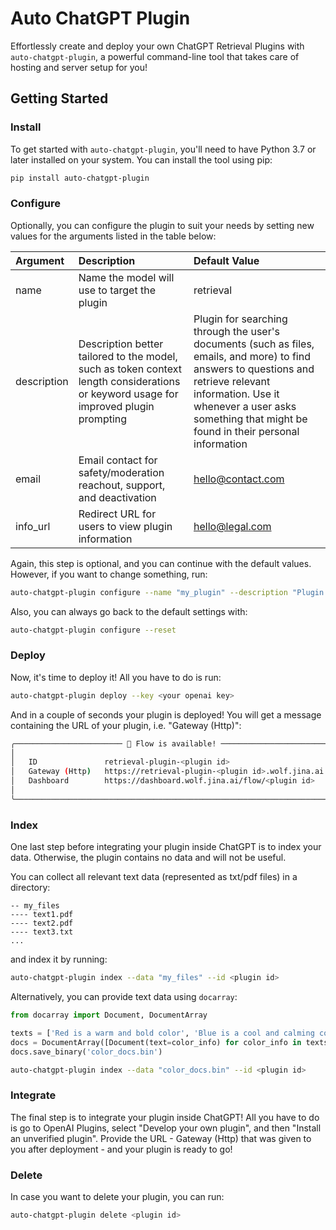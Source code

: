 # Auto ChatGPT Plugin

Effortlessly create and deploy your own ChatGPT Retrieval Plugins with `auto-chatgpt-plugin`, a powerful command-line tool that takes care of hosting and server setup for you!


## Getting Started

### Install

To get started with `auto-chatgpt-plugin`, you'll need to have Python 3.7 or later installed on your system. You can install the tool using pip:

```bash
pip install auto-chatgpt-plugin
```

### Configure
Optionally, you can configure the plugin to suit your needs by setting new values for the arguments listed in the table below:

| Argument    | Description                                   | Default Value                                                                                                                                                                                                                                    |
|:------------|:----------------------------------------------|:-------------------------------------------------------------------------------------------------------------------------------------------------------------------------------------------------------------------------------------------------|
| name        | Name the model will use to target the plugin  | retrieval                                                                                                                                                                                                                                        |
| description | Description better tailored to the model, such as token context length considerations or keyword usage for improved plugin prompting                                      | Plugin for searching through the user's documents (such as files, emails, and more) to find answers to questions and retrieve relevant information. Use it whenever a user asks something that might be found in their personal information      |
| email       | Email contact for safety/moderation reachout, support, and deactivation                                    | hello@contact.com                                                                                                                                                                                                                                       |
| info_url    | Redirect URL for users to view plugin information                                    | hello@legal.com                                                                                                                                                                                                                                       |

Again, this step is optional, and you can continue with the default values. However, if you want to change something, run:

```bash
auto-chatgpt-plugin configure --name "my_plugin" --description "Plugin for searching through the given text documents to find answers to questions and retrieve relevant information. Use it whenever a user asks something that might be found in their personal information. Retrieve and display the relevant section of text, ensuring it does not exceed 200 words and remains unchanged."
```

Also, you can always go back to the default settings with:
```bash
auto-chatgpt-plugin configure --reset
```

### Deploy
Now, it's time to deploy it!
All you have to do is run:
```bash
auto-chatgpt-plugin deploy --key <your openai key>
```

And in a couple of seconds your plugin is deployed! 
You will get a message containing the URL of your plugin, i.e. "Gateway (Http)":
```bash
╭──────────────────────── 🎉 Flow is available! ─────────────────────────╮
│                                                                        │
│   ID               retrieval-plugin-<plugin id>                        │
│   Gateway (Http)   https://retrieval-plugin-<plugin id>.wolf.jina.ai   │
│   Dashboard        https://dashboard.wolf.jina.ai/flow/<plugin id>     │
│                                                                        │
╰────────────────────────────────────────────────────────────────────────╯
```

### Index

One last step before integrating your plugin inside ChatGPT is to index your data. Otherwise, the plugin contains no data and will not be useful.

You can collect all relevant text data (represented as txt/pdf files) in a directory:
```
-- my_files
---- text1.pdf
---- text2.pdf
---- text3.txt
...
```
and index it by running:
```bash
auto-chatgpt-plugin index --data "my_files" --id <plugin id>
```

Alternatively, you can provide text data using `docarray`:

```python
from docarray import Document, DocumentArray

texts = ['Red is a warm and bold color', 'Blue is a cool and calming color', 'Green is a refreshing and natural color']
docs = DocumentArray([Document(text=color_info) for color_info in texts])
docs.save_binary('color_docs.bin')
```

```bash
auto-chatgpt-plugin index --data "color_docs.bin" --id <plugin id>
```


### Integrate

The final step is to integrate your plugin inside ChatGPT! 
All you have to do is go to OpenAI Plugins, select "Develop your own plugin", and then "Install an unverified plugin". Provide the URL - Gateway (Http) that was given to you after deployment - and your plugin is ready to go!


### Delete

In case you want to delete your plugin, you can run:
```bash
auto-chatgpt-plugin delete <plugin id>
```
